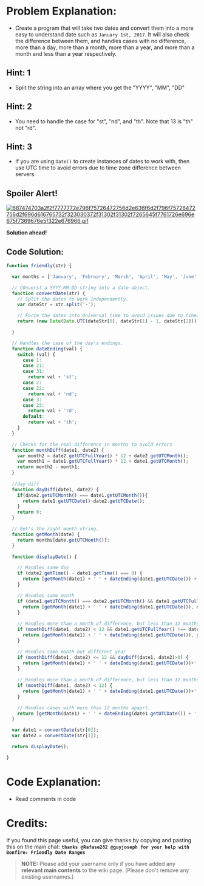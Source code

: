 # Problem Explanation:
- Create a program that will take two dates and convert them into a more easy to understand date such as `January 1st, 2017`. It will also check the difference between them, and handles cases with no difference, more than a day, more than a month, more than a year, and more than a month and less than a year respectively.

## Hint: 1
- Split the string into an array where you get the "YYYY", "MM", "DD"

## Hint: 2
- You need to handle the case for "st", "nd", and "th". Note that 13 is "th" not "rd".

## Hint: 3
- If you are using `Date()` to create instances of dates to work with, then use UTC time to avoid errors due to time zone difference between servers.


## Spoiler Alert!
[![687474703a2f2f7777772e796f75726472756d2e636f6d2f796f75726472756d2f696d616765732f323030372f31302f31302f7265645f7761726e696e675f7369676e5f322e676966.gif](https://files.gitter.im/FreeCodeCamp/Wiki/nlOm/thumb/687474703a2f2f7777772e796f75726472756d2e636f6d2f796f75726472756d2f696d616765732f323030372f31302f31302f7265645f7761726e696e675f7369676e5f322e676966.gif)](https://files.gitter.im/FreeCodeCamp/Wiki/nlOm/687474703a2f2f7777772e796f75726472756d2e636f6d2f796f75726472756d2f696d616765732f323030372f31302f31302f7265645f7761726e696e675f7369676e5f322e676966.gif)

**Solution ahead!**

## Code Solution:

```js
function friendly(str) {

  var months = ['January', 'February', 'March', 'April', 'May', 'June', 'July', 'August', 'September', 'October', 'November', 'December'];

  // COnverst a YYYY-MM-DD string into a date object.
  function convertDate(str) {
    // Split the dates to work independently.
    var dateStr = str.split('-');

    // Force the dates into Universal time to avoid issues due to timezones.
    return (new Date(Date.UTC(dateStr[0], dateStr[1] - 1, dateStr[2])));

  }

  // Handles the case of the day's endings.
  function dateEnding(val) {
    switch (val) {
      case 1:
      case 21:
      case 31:
        return val + 'st';
      case 2:
      case 22:
        return val + 'nd';
      case 3:
      case 23:
        return val + 'rd';
      default:
        return val + 'th';
    }
  }

  // Checks for the real difference in months to avoid errors
  function monthDiff(date1, date2) {
    var month2 = date2.getUTCFullYear() * 12 + date2.getUTCMonth();
    var month1 = date1.getUTCFullYear() * 12 + date1.getUTCMonth();
    return month2 - month1;
  }
  
  //day diff
  function dayDiff(date1, date2) {
    if(date2.getUTCMonth() === date1.getUTCMonth()){
      return date1.getUTCDate()-date2.getUTCDate();
    }
    return 0;
  }

  // Get's the right month string.
  function getMonth(date) {
    return months[date.getUTCMonth()];
  }

  function displayDate() {

    // Handles same day
    if (date2.getTime() - date1.getTime() === 0) {
      return [getMonth(date1) + ' ' + dateEnding(date1.getUTCDate()) + ', ' + date1.getUTCFullYear()];
    }

    // Handles same month
    if (date1.getUTCMonth() === date2.getUTCMonth() && date1.getUTCFullYear() === date2.getUTCFullYear()) {
      return [getMonth(date1) + ' ' + dateEnding(date1.getUTCDate()), dateEnding(date2.getUTCDate())];
    }
    
    // Handles more than a month of difference, but less than 12 months and different year
    if (monthDiff(date1, date2) < 12 && date1.getUTCFullYear() !== date2.getUTCFullYear() ) {
      return [getMonth(date1) + ' ' + dateEnding(date1.getUTCDate()), getMonth(date2) + ' ' + dateEnding(date2.getUTCDate())];
    }

    // Handles same month but different year
    if (monthDiff(date1, date2) <= 12 && dayDiff(date1, date2)>0) {
      return [getMonth(date1) + ' ' + dateEnding(date1.getUTCDate())+', '+date1.getUTCFullYear(), getMonth(date2) + ' ' + dateEnding(date2.getUTCDate())];
    }
    
    // Handles more than a month of difference, but less than 12 months and same year
    if (monthDiff(date1, date2) < 12) {
      return [getMonth(date1) + ' ' + dateEnding(date1.getUTCDate())+', '+date1.getUTCFullYear(), getMonth(date2) + ' ' + dateEnding(date2.getUTCDate())];
    }

    // Handles cases with more than 12 months apaprt.
    return [getMonth(date1) + ' ' + dateEnding(date1.getUTCDate()) + ', ' + date1.getUTCFullYear(), getMonth(date2) + ' ' + dateEnding(date2.getUTCDate()) + ', ' + date2.getUTCFullYear()];
  }

  var date1 = convertDate(str[0]);
  var date2 = convertDate(str[1]);

  return displayDate();

}
```

# Code Explanation:
- Read comments in code

# Credits:
If you found this page useful, you can give thanks by copying and pasting this on the main chat:  **`thanks @Rafase282 @guyjoseph for your help with Bonfire: Friendly Date Ranges`**

> **NOTE:** Please add your username only if you have added any **relevant main contents** to the wiki page. (Please don't remove any existing usernames.)
